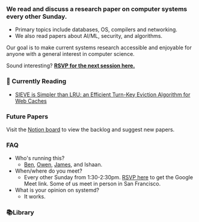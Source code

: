 ### **We read and discuss a research paper on computer systems every other Sunday.**

 - Primary topics include databases, OS, compilers and networking.
 - We also read papers about AI/ML, security, and algorithms.

Our goal is to make current systems research accessible and enjoyable for anyone with a general interest in computer science.

Sound interesting? [**RSVP for the next session here.**](https://lu.ma/calendar/cal-iRO3oIDMdgOoGEE)

### 👀 Currently Reading
 - [SIEVE is Simpler than LRU: an Efficient Turn-Key Eviction Algorithm for Web Caches](https://yazhuozhang.com/assets/publication/nsdi24-sieve.pdf)

### Future Papers
Visit the [Notion board](https://handsomely-notify-e9a.notion.site/Research-Papers-1fce23290ed841bba16c125c33d5bdec) to view the backlog and suggest new papers.

### FAQ
 - Who's running this?
    - [Ben](https://bencuan.me), [Owen](https://oagoebel.github.io/), [James](https://jamesweng.com/), and Ishaan.  
 - When/where do you meet?
    - Every other Sunday from 1:30-2:30pm. [RSVP here](https://lu.ma/calendar/cal-iRO3oIDMdgOoGEE) to get the Google Meet link. Some of us meet in person in San Francisco.
 - What is your opinion on systemd?
    - It works.

### 📚Library
